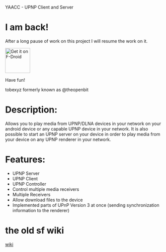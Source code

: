YAACC - UPNP Client and Server

# I am back!

After a long pause of work on this project I will resume the work on it.

[<img src="https://f-droid.org/badge/get-it-on.png"
     alt="Get it on F-Droid"
     height="80">](https://f-droid.org/packages/de.yaacc/)

Have fun!

tobexyz formerly known as @theopenbit



# Description:
Allows you to play media from UPNP/DLNA devices in your network on your android
device or any capable UPNP device in your network. It is also possible to start
an UPNP server on your device in order to play media from your device on any
UPNP renderer in your network.

# Features:

* UPNP Server
* UPNP Client
* UPNP Controller
* Control multiple media receivers
* Multiple Receivers
* Allow download files to the device
* Implemented parts of UPnP Version 3 at once (sending synchronization information to the renderer)


# the old sf wiki

[wiki](./wiki/YaaccWiki.md)
